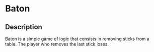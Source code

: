 # Baton

## Description

Baton is a simple game of logic that consists in removing sticks from a table. The player who removes the last stick loses.
